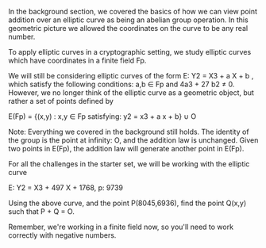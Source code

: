 In the background section, we covered the basics of how we can view point addition over an elliptic curve as being an abelian group operation. In this geometric picture we allowed the coordinates on the curve to be any real number.

To apply elliptic curves in a cryptographic setting, we study elliptic curves which have coordinates in a finite field Fp.

We will still be considering elliptic curves of the form E: Y2 = X3 + a X + b , which satisfy the following conditions: a,b ∈ Fp and 4a3 + 27 b2 ≠ 0. However, we no longer think of the elliptic curve as a geometric object, but rather a set of points defined by

E(Fp) = {(x,y) : x,y ∈ Fp satisfying: y2 = x3 + a x + b} ∪ O

 Note: Everything we covered in the background still holds. The identity of the group is the point at infinity: O, and the addition law is unchanged. Given two points in E(Fp), the addition law will generate another point in E(Fp).


For all the challenges in the starter set, we will be working with the elliptic curve

E: Y2 = X3 + 497 X + 1768, p: 9739

Using the above curve, and the point P(8045,6936), find the point Q(x,y) such that P + Q = O.

 Remember, we're working in a finite field now, so you'll need to work correctly with negative numbers.